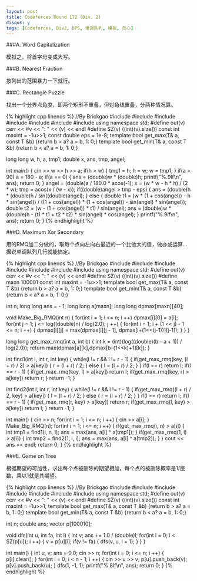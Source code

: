 ```yaml
---
layout: post
title: Codeforces Round 172 (Div. 2)
disqus: y
tags: [Codeforces, Div2, DPS, 单调队列, 模拟, 贪心]
---
```


###A. Word Capitalization

模拟之，将首字母变成大写。

###B. Nearest Fraction

按列出的范围暴力一下就行。

###C. Rectangle Puzzle

找出一个分界点角度，即两个矩形不重叠，但对角线重叠，分两种情况算。

{% highlight cpp linenos %}
//By Brickgao
#include <iostream>
#include <cstdio>
#include <cstring>
#include <cmath>
#include <cstdlib>
#include <algorithm>
#include <vector>
using namespace std;
#define out(v) cerr << #v << ": " << (v) << endl
#define SZ(v) ((int)(v).size())
const int maxint = -1u>>1;
const double eps = 1e-8;
template <class T> bool get_max(T& a, const T &b) {return b > a? a = b, 1: 0;}
template <class T> bool get_min(T& a, const T &b) {return b < a? a = b, 1: 0;}

long long w, h, a, tmp1;
double x, ans, tmp, angel;

int main() {
    cin >> w >> h >> a;
    if(h > w) {
        tmp1 = h;
        h = w;
        w = tmp1;
    }
    if(a > 90) a = 180 - a;
    if(a == 0) {
        ans = (double)w * (double)h;
        printf("%.9lf\n", ans);
        return 0;
    }
    angel = (double)a / 180.0 * acos(-1);
    x = (w * w - h * h) / (2 * w);
    tmp = acos(x / (w - x));
    if((double)angel > tmp - eps) {
        ans = (double)h * (double)h / sin((double)angel);
    }
    else {
        double t1 = (w * (1 + cos(angel)) - h * sin(angel)) / ((1 + cos(angel)) * (1 + cos(angel)) - sin(angel) * sin(angel));
        double t2 = (w - (1 + cos(angel)) * t1) / sin(angel);
        ans = (double)w * (double)h - (t1 * t1 + t2 * t2) * sin(angel) * cos(angel);
    }
    printf("%.9lf\n", ans);
    return 0;
}
{% endhighlight %}

###D. Maximum Xor Secondary

用的RMQ加二分做的，取每个点向左向右最近的一个比他大的值，做亦或运算...据说单调队列几行就能搞定。

{% highlight cpp linenos %}
//By Brickgao
#include <iostream>
#include <cstdio>
#include <cstring>
#include <cmath>
#include <cstdlib>
#include <algorithm>
#include <vector>
using namespace std;
#define out(v) cerr << #v << ": " << (v) << endl
#define SZ(v) ((int)(v).size())
#define maxn 100001
const int maxint = -1u>>1;
template <class T> bool get_max(T& a, const T &b) {return b > a? a = b, 1: 0;}
template <class T> bool get_min(T& a, const T &b) {return b < a? a = b, 1: 0;}

int n;
long long ans = - 1;
long long a[maxn];
long long dpmax[maxn][40];

void Make_Big_RMQ(int n) {
    for(int i = 1; i <= n; i ++)
        dpmax[i][0] = a[i];
    for(int j = 1; j <= log((double)n) / log(2.0); j ++) {
        for(int i = 1; i + (1 << j) - 1 <= n; i ++) {
            dpmax[i][j] = max(dpmax[i][j - 1], dpmax[i+(1<<(j-1))][j-1]);
        }
    }
}

long long get_max_rmq(int a, int b) {
    int k = (int)(log((double)(b - a + 1)) / log(2.0));
    return max(dpmax[a][k],dpmax[b-(1<<k)+1][k]);
}

int find1(int l, int r, int key) {
    while(l != r && l != r - 1) {
        if(get_max_rmq(key, (l + r) / 2) > a[key]) {
            r = (l + r) / 2;
        }
        else {
            l = (l + r) / 2;
        }
    }
    if(l == r)  return l;
    if(l == r - 1) {
        if(get_max_rmq(key, l) > a[key])
            return l;
        if(get_max_rmq(key, r) > a[key])
            return r;
    }
    return -1;
}

int find2(int l, int r, int key) {
    while(l != r && l != r - 1) {
        if(get_max_rmq((l + r) / 2, key) > a[key]) {
            l = (l + r) / 2;
        }
        else {
            r = (l + r) / 2;
        }
    }
    if(l == r)  return l;
    if(l == r - 1) {
        if(get_max_rmq(r, key) > a[key])
            return r;
        if(get_max_rmq(l, key) > a[key])
            return l;
    }
    return -1;
}

int main() {
    cin >> n;
    for(int i = 1; i <= n; i ++) {
        cin >> a[i];
    }
    Make_Big_RMQ(n);
    for(int i = 1; i <= n; i ++) {
        if(get_max_rmq(i, n) > a[i]) {
            int tmp1 = find1(i, n, i);
            ans = max(ans, a[i] ^ a[tmp1]);
        }
        if(get_max_rmq(1, i) > a[i]) {
            int tmp2 = find2(1, i, i);
            ans = max(ans, a[i] ^ a[tmp2]);
        }
    }
    cout << ans << endl;
    return 0;
}
{% endhighlight %}

###E. Game on Tree

根据期望的可加性，求出每个点被删除的期望相加，每个点的被删除概率是1/层数，乘以1就是其期望。

{% highlight cpp linenos %}
//By Brickgao
#include <iostream>
#include <cstdio>
#include <cstring>
#include <cmath>
#include <cstdlib>
#include <algorithm>
#include <vector>
using namespace std;
#define out(v) cerr << #v << ": " << (v) << endl
#define SZ(v) ((int)(v).size())
const int maxint = -1u>>1;
template <class T> bool get_max(T& a, const T &b) {return b > a? a = b, 1: 0;}
template <class T> bool get_min(T& a, const T &b) {return b < a? a = b, 1: 0;}

int n;
double ans;
vector <int> p[100010];

void dfs(int u, int fa, int l) {
    int v;
    ans += 1.0 / (double)l;
    for(int i = 0; i < SZ(p[u]); i ++) {
        v = p[u][i];
        if(v != fa) {
            dfs(v, u, l + 1);
        }
    }
}

int main() {
    int u, v;
    ans = 0.0;
    cin >> n;
    for(int i = 0; i <= n; i ++) {
        p[i].clear();
    }
    for(int i = 0; i < n - 1; i ++) {
        cin >> u >> v;
        p[u].push_back(v);
        p[v].push_back(u);
    }
    dfs(1, -1, 1);
    printf("%.8lf\n", ans);
    return 0;
}
{% endhighlight %}
